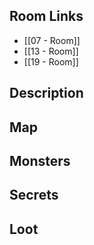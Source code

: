 ## Room Links

*  [[07 - Room]]
*  [[13 - Room]]
*  [[19 - Room]]
## Description

## Map

## Monsters

## Secrets

## Loot

